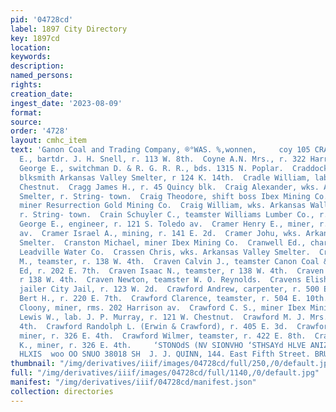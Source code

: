 ```yaml
---
pid: '04728cd'
label: 1897 City Directory
key: 1897cd
location: 
keywords: 
description: 
named_persons: 
rights: 
creation_date: 
ingest_date: '2023-08-09'
format: 
source: 
order: '4728'
layout: cmhc_item
text: 'Ganon Coal and Trading Company, ®°WAS. %,wonnen,     coy 105 CRA  Coyle Joseph
  E., bartdr. J. H. Snell, r. 113 W. 8th.  Coyne A.N. Mrs., r. 322 Harrison av.  Cozier
  George E., switchman D. & R. G. R. R., bds. 1315 N. Poplar.  Craddock Patrick H.,
  blksmith Arkansas Valley Smelter, r 124 K. 14th.  Cradle William, lab, r. 501 W.
  Chestnut.  Cragg James H., r. 45 Quincy blk.  Craig Alexander, wks. Arkansas Valley
  Smelter, r. String- town.  Craig Theodore, shift boss Ibex Mining Co.  Craig William,
  miner Resurrection Gold Mining Co.  Craig William, wks. Arkansas Walley Smelter,
  r. String- town.  Crain Schuyler C., teamster Williams Lumber Co., r. 306 E. 5th.  Cramer
  George E., engineer, r. 121 S. Toledo av.  Cramer Henry E., miner, r. 121 8. Toledo
  av.  Cramer Israel A., mining, r. 141 E. 2d.  Cramer Johu, wks. Arkansas Valley
  Smelter.  Cranston Michael, miner Ibex Mining Co.  Cranwell Ed., charge of reservoir
  Leadville Water Co.  Crassen Chris, wks. Arkansas Valley Smelter.  Craven Arthur
  M., teamster, r. 138 W. 4th.  Craven Calvin J., teamster Canon Coal & Trading Co.  Craven
  Ed, r. 202 E. 7th.  Craven Isaac N., teamster, r 138 W. 4th.  Craven Jobn C., teamster,
  r 138 W. 4th.  Craven Newton, teamster W. O. Reynolds.  Cravens Elisha B., asst.
  jailer City Jail, r. 123 W. 2d.  Crawford Andrew, carpenter, r. 500 E. 12th.  Crawford
  Bert H., r. 220 E. 7th.  Crawford Clarence, teamster, r. 504 E. 10th.  Crawford
  Cloony, miner, rms. 202 Harrison av.  Crawford C. S., miner Ibex Mining Co.  Crawford
  Lewis W., lab. J. P. Murray, r. 121 W. Chestnut.  Crawford M. J. Mrs., r. 326 E.
  4th.  Crawford Randolph L. (Erwin & Crawford), r. 405 E. 3d.  Crawford Walter C.,
  miner, r. 326 E. 4th.  Crawford Wilmer, teamster, r. 422 E. 8th.  Crawford William
  K., miner, r. 326 E. 4th.     ‘STONOdS (NV SIONVHO ‘STHSAYd HLVE ANIZ ‘UVId0d PU
  HLXIS  woo OO SNUO 38018 SH  J. J. QUINN, 144. East Fifth Street. BRUSHES    '
thumbnail: "/img/derivatives/iiif/images/04728cd/full/250,/0/default.jpg"
full: "/img/derivatives/iiif/images/04728cd/full/1140,/0/default.jpg"
manifest: "/img/derivatives/iiif/04728cd/manifest.json"
collection: directories
---
```

